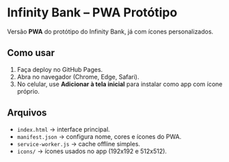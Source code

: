 # Infinity Bank – PWA Protótipo

Versão **PWA** do protótipo do Infinity Bank, já com ícones personalizados.

## Como usar
1. Faça deploy no GitHub Pages.
2. Abra no navegador (Chrome, Edge, Safari).
3. No celular, use **Adicionar à tela inicial** para instalar como app com ícone próprio.

## Arquivos
- `index.html` → interface principal.
- `manifest.json` → configura nome, cores e ícones do PWA.
- `service-worker.js` → cache offline simples.
- `icons/` → ícones usados no app (192x192 e 512x512).
